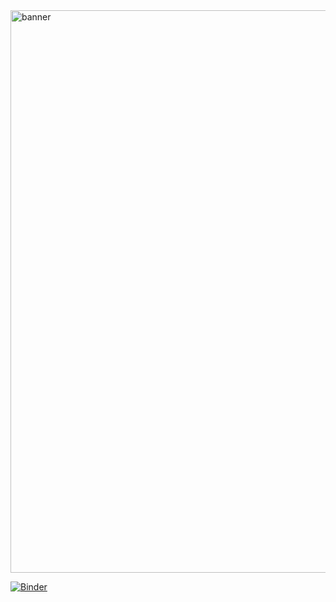 <img width="900" alt="banner" src="https://user-images.githubusercontent.com/963093/34594978-31d70312-f1a2-11e7-861c-705a9e932c3c.png">

[![Binder](https://mybinder.org/badge_logo.svg)](https://mybinder.org/v2/gh/geeksperiments/beakerx-env/master?urlpath=lab)

